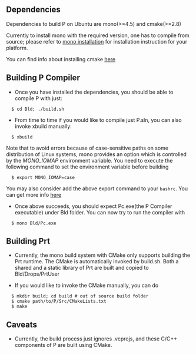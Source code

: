 ## Dependencies
Dependencies to build P on Ubuntu are mono(>=4.5) and cmake(>=2.8)

Currently to install mono with the required version, one has to compile from source; please refer to [mono installation](http://www.mono-project.com/docs/compiling-mono/) for installation instruction for your platform.

You can find info about installing cmake [here](https://cmake.org/install/)

## Building P Compiler
- Once you have installed the dependencies, you should be able to compile P with just:

```{r, engine='bash', count_lines}
  $ cd Bld; ./build.sh
```

- From time to time if you would like to compile just P.sln, you can also invoke xbuild manually:

```{r, engine='bash', count_lines}
  $ xbuild
``` 


Note that to avoid errors because of case-sensitive paths on some distribution of Linux systems, mono provides an option which is controlled by the *MONO_IOMAP* environment variable. You need to execute the following command to set the environment variable before building 

```{r, engine='bash', count_lines}
  $ export MONO_IOMAP=case
``` 

You may also consider add the above export command to your `bashrc`. You can get more info [here](http://www.mono-project.com/archived/porting_msbuild_projects_to_xbuild/)

- Once above succeeds, you should expect Pc.exe(the P Compiler executable) under Bld folder. You can now try to run the compiler with 
```{r, engine='bash', count_lines}
  $ mono Bld/Pc.exe
```

## Building Prt
- Currently, the mono build system with CMake only supports building the Prt runtime. The CMake is automatically invoked by build.sh. Both a shared and a static library of Prt are built and copied to Bld/Drops/PrtUser

- If you would like to invoke the CMake manually, you can do
```{r, engine='bash', count_lines}
  $ mkdir build; cd build # out of source build folder
  $ cmake path/to/P/Src/CMakeLists.txt 
  $ make
```

## Caveats
- Currently, the build process just ignores .vcprojs, and these C/C++ components of P are built using CMake.